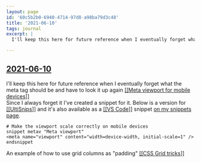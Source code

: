 ```yaml
---
layout: page
id: '60c5b2b0-6940-4714-97d8-a98ba79d3c48'
title: '2021-06-10'
tags: journal
excerpt: |
  I'll keep this here for future reference when I eventually forget what the meta tag should be and have to look it up again [[Meta viewport for mobile devices]]

---
```

  
<h2 class="text-3xl font-semibold mb-4"><a class="rounded-sm focus:outline-none focus:ring-2 focus:ring-offset-2 focus:ring-offset-gray-900 focus:ring-pink-400" href="/journals/2021-06-10">2021-06-10</a></h2>

<div class="space-y-3">
<div class="element-block ml-0"><div class="flex-1">I'll keep this here for future reference when I eventually forget what the meta tag should be and have to look it up again <a class="text-teal-400 rounded-sm group focus:outline-none focus:ring-2 focus:ring-offset-2 focus:ring-offset-gray-900 focus:ring-pink-400" href="/pages/meta-viewport-for-mobile-devices"><span class="text-gray-500 group-hover:text-teal-900">[[</span>Meta viewport for mobile devices<span class="text-gray-500 group-hover:text-teal-900">]]</span></a></div></div>

<div class="element-block ml-4"><div class="flex-1">Since I always forget it I've created a snippet for it. Below is a version for <a class="text-teal-400 rounded-sm group focus:outline-none focus:ring-2 focus:ring-offset-2 focus:ring-offset-gray-900 focus:ring-pink-400" href="/pages/ultisnips"><span class="text-gray-500 group-hover:text-teal-900">[[</span>UltiSnips<span class="text-gray-500 group-hover:text-teal-900">]]</span></a> and it's also available as a <a class="text-teal-400 rounded-sm group focus:outline-none focus:ring-2 focus:ring-offset-2 focus:ring-offset-gray-900 focus:ring-pink-400" href="/pages/vs-code"><span class="text-gray-500 group-hover:text-teal-900">[[</span>VS Code<span class="text-gray-500 group-hover:text-teal-900">]]</span></a> snippet <a class="text-indigo-400 rounded-sm focus:outline-none focus:ring-2 focus:ring-offset-2 focus:ring-offset-gray-900 focus:ring-pink-400" href="https://snippets.willcodefor.beer/html/metav" target="_blank" rel="noopener noreferrer">on my snippets page</a>.</div></div>

<div class="element-block ml-4"><div class="flex-1">

```
# Make the viewport scale correctly on mobile devices
snippet metav "Meta viewport"
<meta name="viewport" content="width=device-width, initial-scale=1" />
endsnippet
```

</div></div>



<div class="element-block ml-0"><div class="flex-1">An example of how to use grid columns as "padding" <a class="text-teal-400 rounded-sm group focus:outline-none focus:ring-2 focus:ring-offset-2 focus:ring-offset-gray-900 focus:ring-pink-400" href="/pages/css-grid-tricks"><span class="text-gray-500 group-hover:text-teal-900">[[</span>CSS Grid tricks<span class="text-gray-500 group-hover:text-teal-900">]]</span></a></div></div>
</div>



